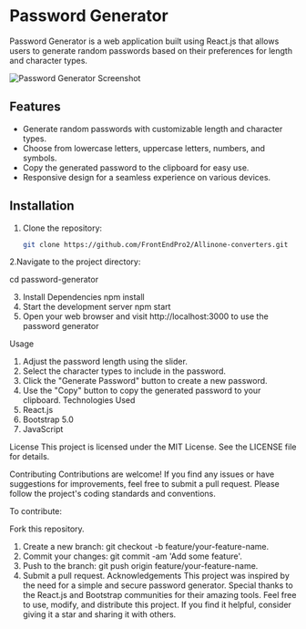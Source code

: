  # Password Generator

Password Generator is a web application built using React.js that allows users to generate random passwords based on their preferences for length and character types.

![Password Generator Screenshot](screenshot.png)

## Features

- Generate random passwords with customizable length and character types.
- Choose from lowercase letters, uppercase letters, numbers, and symbols.
- Copy the generated password to the clipboard for easy use.
- Responsive design for a seamless experience on various devices.

 

## Installation

1. Clone the repository:

   ```bash
   git clone https://github.com/FrontEndPro2/Allinone-converters.git
   
2.Navigate to the project directory:

 cd password-generator

 3. Install Dependencies
    npm install
 4. Start the development server
    npm start
 5. Open your web browser and visit http://localhost:3000 to use the password generator

Usage
1. Adjust the password length using the slider.
2. Select the character types to include in the password.
3. Click the "Generate Password" button to create a new password.
4. Use the "Copy" button to copy the generated password to your clipboard.
Technologies Used
1. React.js
2. Bootstrap 5.0
3. JavaScript 

License
This project is licensed under the MIT License. See the LICENSE file for details.

Contributing
Contributions are welcome! If you find any issues or have suggestions for improvements, feel free to submit a pull request. Please follow the project's coding standards and conventions.

To contribute:

Fork this repository.
1. Create a new branch: git checkout -b feature/your-feature-name.
2. Commit your changes: git commit -am 'Add some feature'.
3. Push to the branch: git push origin feature/your-feature-name.
4. Submit a pull request.
Acknowledgements
This project was inspired by the need for a simple and secure password generator.
Special thanks to the React.js and Bootstrap communities for their amazing tools.
Feel free to use, modify, and distribute this project. If you find it helpful, consider giving it a star and sharing it with others.
